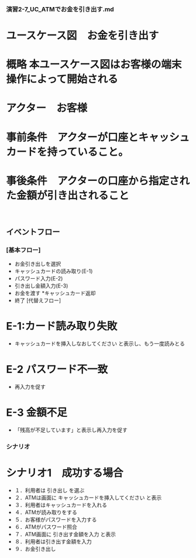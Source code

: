 ### 演習2-7_UC_ATMでお金を引き出す.md
# ユースケース図　お金を引き出す
# 概略 本ユースケース図はお客様の端末操作によって開始される
# アクター　お客様
# 事前条件　アクターが口座とキャッシュカードを持っていること。
# 事後条件　アクターの口座から指定された金額が引き出されること
​
## イベントフロー
### [基本フロー]
* お金引き出しを選択
* キャッシュカードの読み取り(E-1)
* パスワード入力(E-2)
* 引き出し金額入力(E-3)
* お金を渡す
*キャッシュカード返却
* 終了
[代替えフロー]
# E-1:カード読み取り失敗
* キャッシュカードを挿入しなおしてください と表示し、もう一度読みとる
# E-2 パスワード不一致
* 再入力を促す
# E-3 金額不足
* 「残高が不足しています」と表示し再入力を促す
​
### シナリオ
# シナリオ1　成功する場合
* １．利用者は 引き出し を選ぶ
* ２．ATMは画面に キャッシュカードを挿入してください と表示　　
* ３．利用者はキャッシュカードを入れる
* ４．ATMが読み取りをする
* ５．お客様がパスワードを入力する
* ６．ATMがパスワード照合
* ７．ATM画面に 引き出す金額を入力 と表示
* ８．利用者は引き出す金額を入力
* ９．お金引き出し